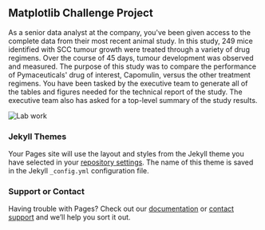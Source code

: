 ## Matplotlib Challenge Project

As a senior data analyst at the company, you've been given access to the complete data from their most recent animal study. In this study, 249 mice identified with SCC tumour growth were treated through a variety of drug regimens. Over the course of 45 days, tumour development was observed and measured. The purpose of this study was to compare the performance of Pymaceuticals' drug of interest, Capomulin, versus the other treatment regimens. You have been tasked by the executive team to generate all of the tables and figures needed for the technical report of the study. The executive team also has asked for a top-level summary of the study results.

<img width="C:\Users\chris\Documents\MONU-VIRT-DATA-PT-05-2022-U-LOL\02-Homework\05-Matplotlib\Instructions\Images" alt="Lab work">



### Jekyll Themes

Your Pages site will use the layout and styles from the Jekyll theme you have selected in your [repository settings](https://github.com/chrmai89/matplotlib-challenge/settings/pages). The name of this theme is saved in the Jekyll `_config.yml` configuration file.

### Support or Contact

Having trouble with Pages? Check out our [documentation](https://docs.github.com/categories/github-pages-basics/) or [contact support](https://support.github.com/contact) and we’ll help you sort it out.
